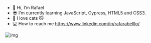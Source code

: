 - 👋 Hi, I’m Rafael
- 😎 I’m currently learning JavaScript, Cypress, HTML5 and CSS3.
- 💞️ I love cats 🐱
- 💻 How to reach me https://www.linkedin.com/in/rafarabelllo/

![img](https://i.imgur.com/P5iwtJf.gifv)

<!---
lephyns/lephyns is a ✨ special ✨ repository because its `README.md` (this file) appears on your GitHub profile.
You can click the Preview link to take a look at your changes.
--->

